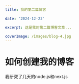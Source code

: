```yaml
---
title: 我的第二篇博客

date: '2024-12-23'

excerpt: 这是我的第二篇博客文章...

coverImage: /images/blog-4.jpg
---
```


# 如何创建我的博客

我研究了几天的node.js和next.js
